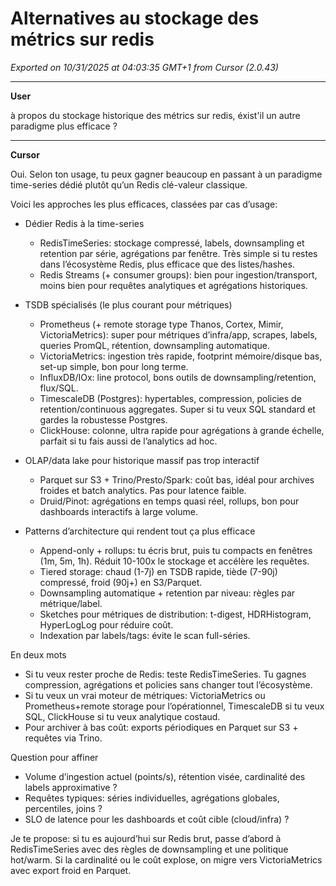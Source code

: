 # Alternatives au stockage des métrics sur redis
_Exported on 10/31/2025 at 04:03:35 GMT+1 from Cursor (2.0.43)_

---

**User**

à propos du stockage historique des métrics sur redis, éxist'il un autre paradigme plus efficace ?

---

**Cursor**

Oui. Selon ton usage, tu peux gagner beaucoup en passant à un paradigme time-series dédié plutôt qu’un Redis clé-valeur classique.

Voici les approches les plus efficaces, classées par cas d’usage:

- Dédier Redis à la time-series
  - RedisTimeSeries: stockage compressé, labels, downsampling et retention par série, agrégations par fenêtre. Très simple si tu restes dans l’écosystème Redis, plus efficace que des listes/hashes.
  - Redis Streams (+ consumer groups): bien pour ingestion/transport, moins bien pour requêtes analytiques et agrégations historiques.

- TSDB spécialisés (le plus courant pour métriques)
  - Prometheus (+ remote storage type Thanos, Cortex, Mimir, VictoriaMetrics): super pour métriques d’infra/app, scrapes, labels, queries PromQL, rétention, downsampling automatique.
  - VictoriaMetrics: ingestion très rapide, footprint mémoire/disque bas, set-up simple, bon pour long terme.
  - InfluxDB/IOx: line protocol, bons outils de downsampling/retention, flux/SQL.
  - TimescaleDB (Postgres): hypertables, compression, policies de retention/continuous aggregates. Super si tu veux SQL standard et gardes la robustesse Postgres.
  - ClickHouse: colonne, ultra rapide pour agrégations à grande échelle, parfait si tu fais aussi de l’analytics ad hoc.

- OLAP/data lake pour historique massif pas trop interactif
  - Parquet sur S3 + Trino/Presto/Spark: coût bas, idéal pour archives froides et batch analytics. Pas pour latence faible.
  - Druid/Pinot: agrégations en temps quasi réel, rollups, bon pour dashboards interactifs à large volume.

- Patterns d’architecture qui rendent tout ça plus efficace
  - Append-only + rollups: tu écris brut, puis tu compacts en fenêtres (1m, 5m, 1h). Réduit 10-100x le stockage et accélère les requêtes.
  - Tiered storage: chaud (1-7j) en TSDB rapide, tiède (7-90j) compressé, froid (90j+) en S3/Parquet.
  - Downsampling automatique + retention par niveau: règles par métrique/label.
  - Sketches pour métriques de distribution: t-digest, HDRHistogram, HyperLogLog pour réduire coût.
  - Indexation par labels/tags: évite le scan full-séries.

En deux mots
- Si tu veux rester proche de Redis: teste RedisTimeSeries. Tu gagnes compression, agrégations et policies sans changer tout l’écosystème.
- Si tu veux un vrai moteur de métriques: VictoriaMetrics ou Prometheus+remote storage pour l’opérationnel, TimescaleDB si tu veux SQL, ClickHouse si tu veux analytique costaud.
- Pour archiver à bas coût: exports périodiques en Parquet sur S3 + requêtes via Trino.

Question pour affiner
- Volume d’ingestion actuel (points/s), rétention visée, cardinalité des labels approximative ?
- Requêtes typiques: séries individuelles, agrégations globales, percentiles, joins ?
- SLO de latence pour les dashboards et coût cible (cloud/infra) ?

Je te propose: si tu es aujourd’hui sur Redis brut, passe d’abord à RedisTimeSeries avec des règles de downsampling et une politique hot/warm. Si la cardinalité ou le coût explose, on migre vers VictoriaMetrics avec export froid en Parquet.

